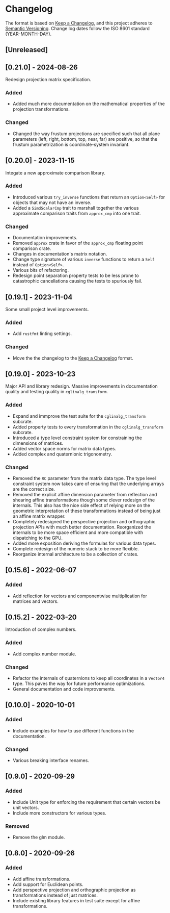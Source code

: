 # Changelog

The format is based on [Keep a Changelog](https://keepachangelog.com/en/1.0.0/),
and this project adheres to [Semantic Versioning](https://semver.org/spec/v2.0.0.html).
Change log dates follow the ISO 8601 standard (YEAR-MONTH-DAY).

## [Unreleased]

## [0.21.0] - 2024-08-26
Redesign projection matrix specification.

### Added
- Added much more documentation on the mathematical properties of the projection 
transformations.

### Changed
- Changed the way frustum projections are specified such that all plane parameters
  (left, right, bottom, top, near, far) are positive, so that the frustum parametrization
  is coordinate-system invariant.

## [0.20.0] - 2023-11-15
Integate a new approximate comparison library.

### Added
- Introduced various `try_inverse` functions that return an `Option<Self>` for 
  objects that may not have an inverse.
- Added a `SimdScalarCmp` trait to marshall together the various approximate comparison
  traits from `approx_cmp` into one trait.

### Changed
- Documentation improvements.
- Removed `approx` crate in favor of the `approx_cmp` floating point comparison crate.
- Changes in documentation's matrix notation.
- Change type signature of various `inverse` functions to return a `Self` instead of `Option<Self>`.
- Various bits of refactoring.
- Redesign point separation property tests to be less prone to catastrophic 
  cancellations causing the tests to spuriously fail.

## [0.19.1] - 2023-11-04
Some small project level improvements.

### Added
- Add `rustfmt` linting settings.

### Changed
- Move the the changelog to the [Keep a Changelog](https://keepachangelog.com/en/1.0.0/) format.

## [0.19.0] - 2023-10-23
Major API and library redesign. Massive improvements in documentation quality
and testing quality in `cglinalg_transform`.

### Added
- Expand and immprove the test suite for the `cglinalg_transform` subcrate.
- Added property tests to every transformation in the `cglinalg_transform` subcrate.
- Introduced a type level constraint system for constraining the dimensions of matrices.
- Added vector space norms for matrix data types.
- Added complex and quaternionic trigonometry.

### Changed
- Removed the `RC` parameter from the matrix data type. The type level constraint system
  now takes care of ensuring that the underlying arrays are the correct size.
- Removed the explicit affine dimension parameter from reflection and shearing
  affine transformations though some clever redesign of the internals. This also has the 
  nice side effect of relying more on the geometric interpretation of these transformations
  instead of being just an affine matrix wrapper.
- Completely redesigned the perspective projection and orthographic projection APIs with much
  better documentation. Reorganized the internals to be more space efficient and more compatible
  with dispatching to the GPU.
- Added more exposition deriving the formulas for various data types.
- Complete redesign of the numeric stack to be more flexible.
- Reorganize internal architecture to be a collection of crates.

## [0.15.6] - 2022-06-07

### Added
- Add reflection for vectors and componentwise multiplication for matrices and 
  vectors.

## [0.15.2] - 2022-03-20
Introduction of complex numbers.

### Added
- Add complex number module.

### Changed
- Refactor the internals of quaternions to keep all coordinates in a
  `Vector4` type. This paves the way for future performance optimizations.
- General documentation and code improvements.

## [0.10.0] - 2020-10-01

### Added
- Include examples for how to use different functions in the documentation.

### Changed
- Various breaking interface renames.

## [0.9.0] - 2020-09-29

### Added
- Include Unit type for enforcing the requirement that certain vectors be
  unit vectors.
- Include more constructors for various types.

### Removed
- Remove the glm module.

## [0.8.0] - 2020-09-26

### Added
- Add affine transformations.
- Add support for Euclidean points.
- Add perspective projection and orthographic projection as transformations 
  instead of just matrices.
- Include existing library features in test suite except for affine transformations.
